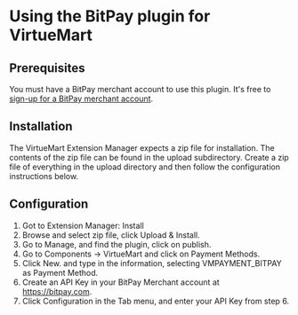# Using the BitPay plugin for VirtueMart

## Prerequisites
You must have a BitPay merchant account to use this plugin.  It's free to [sign-up for a BitPay merchant account](https://bitpay.com/start).


## Installation

The VirtueMart Extension Manager expects a zip file for installation.  The contents of the zip file can be found in the upload subdirectory.  Create  a zip file of everything in the upload directory and then follow the configuration instructions below.

## Configuration

1. Got to Extension Manager: Install
2. Browse and select zip file, click Upload & Install.
3. Go to Manage, and find the plugin, click on publish.
4. Go to Components -> VirtueMart and click on Payment Methods.
5. Click New. and type in the information, selecting VMPAYMENT_BITPAY as Payment Method.
6. Create an API Key in your BitPay Merchant account at https://bitpay.com.
7. Click Configuration in the Tab menu, and enter your API Key from step 6.
